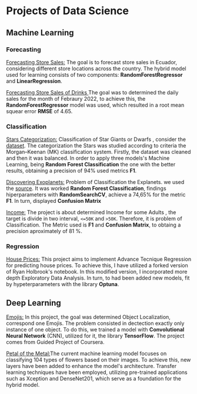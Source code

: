 # Projects of Data Science

## Machine Learning

### Forecasting




[Forecasting Store Sales:](https://github.com/cristianBMJ/ProjectsDataScience/blob/main/forecasting-store-salesPB.ipynb) The goal is to forecast store sales in Ecuador, considering different store locations across the country. The hybrid model used for learning consists of two components: **RandomForestRegressor** and **LinearRegression**.


[Forecasting Store Sales of Drinks ]( https://github.com/cristianBMJ/ProjectsDataScience/blob/main/pronostico_ventas_bebidas.ipynb) The goal was to determined the  daily sales for the  month of Febraury 2022, to achieve this, the  **RandomForestRegressor** model was used, which resulted in a root mean squear error **RMSE** of 4.65.


### Classification

[Stars Categorization:]( https://github.com/cristianBMJ/ProjectsDataScience/blob/main/classification-star.ipynb)   Classification of Star Giants  or  Dwarfs , consider the  [dataset](https://www.kaggle.com/datasets/vinesmsuic/star-categorization-giants-and-dwarfs). The categorization the Stars was studied according to criteria the Morgan–Keenan (MK) classification system. Firstly, the dataset was cleaned  and then it was balanced. In order to apply  three models's Machine Learning, being **Random Forest Classification**   the one with the better results, obtaining a precision of 94% used metrics **F1**.   





[Discovering Exoplanets:](https://github.com/cristianBMJ/ProjectsDataScience/blob/main/DiscoveryExoplanets.ipynb) Problem of Classification the Explanets. we  used the [source](https://exoplanetarchive.ipac.caltech.edu/docs/API_kepcandidate_columns.html). It was worked **Random Forest Classification**, findings hiperparameters with **RandomSearchCV**, achieve a 74,65% for the metric **F1**. In turn, displayed **Confusion Matrix**

[Income:](https://github.com/cristianBMJ/ProjectsDataScience/blob/main/Ingresos.ipynb) The project is about determined Income for some Adults
, the target is divide in two interval, `<=50K` and `>50K`. Therefore,  it is problem of Classification. The Metric used is **F1** and **Confusion Matrix**, to obtaing a precision aproximately of  81 %.

### Regression


[House Prices:](https://github.com/cristianBMJ/ProjectsDataScience/blob/main/fork-of-houseprices.ipynb) This project aims to implement Advance Tecnique  Regression for predicting house prices. To achieve this, I have utilized a forked version of Ryan Holbrook's notebook. In this modified version, I incorporated more depth Exploratory Data Analysis. In turn, to had been  added new  models, fit by  hypeterparameters with the library **Optuna**.


## Deep Learning

[Emojis:](https://github.com/cristianBMJ/ProjectsDataScience/blob/main/objectoLocalization.ipynb) In this project, the goal was determined Object Localization, correspond one Emojis. The problem consisted in  dectection  exactly only instance of one object. To do this, we trained a model with **Convolutional Neural Network** (CNN), utilized for it, the library **TensorFlow**. The project  comes from Guided Project of Coursera.


[Petal of the Metal:](https://github.com/cristianBMJ/PortfolioDataScience/blob/main/petals-to-the-metal.ipynb)The current machine learning model focuses on classifying 104 types of flowers based on their images. To achieve this, new layers have been added to enhance the model's architecture. Transfer learning techniques have been employed, utilizing pre-trained applications such as Xception and DenseNet201, which serve as a foundation for the hybrid model.

 
